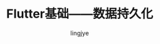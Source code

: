 ---
layout: post
title: "Flutter基础——数据持久化"
subtitle: ''
author: "lingjye"
header-style: text
tags:
  - Flutter
---